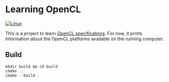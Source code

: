 # Learning OpenCL

[![Linux](https://github.com/andreperezmaselco/learning-OpenCL/actions/workflows/linux.yml/badge.svg)](https://github.com/andreperezmaselco/learning-OpenCL/actions/workflows/linux.yml)

This is a project to learn [OpenCL specifications](https://www.khronos.org/registry/OpenCL). For now, it prints information about the OpenCL platforms available on the running computer.

## Build

```
mkdir build && cd build
cmake ..
cmake --build .
```
